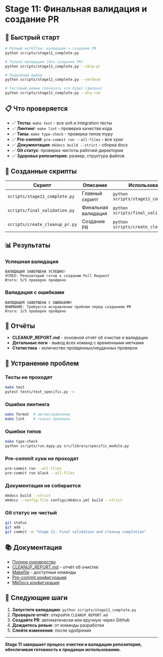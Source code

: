 # Stage 11: Финальная валидация и создание PR

## 🚀 Быстрый старт

```bash
# Полный workflow: валидация + создание PR
python scripts/stage11_complete.py

# Только валидация (без создания PR)
python scripts/stage11_complete.py --skip-pr

# Подробный вывод
python scripts/stage11_complete.py --verbose

# Тестовый режим (показать что будет сделано)
python scripts/stage11_complete.py --dry-run
```

## 📋 Что проверяется

- ✅ **Тесты**: `make test` - все unit и integration тесты
- ✅ **Линтинг**: `make lint` - проверка качества кода  
- ✅ **Типы**: `make type-check` - проверка типов mypy
- ✅ **Pre-commit**: `pre-commit run --all-files` - все хуки
- ✅ **Документация**: `mkdocs build --strict` - сборка docs
- ✅ **Git статус**: проверка чистоты рабочей директории
- ✅ **Здоровье репозитория**: размер, структура файлов

## 📁 Созданные скрипты

| Скрипт | Описание | Использование |
|--------|----------|---------------|
| `scripts/stage11_complete.py` | Главный скрипт | `python scripts/stage11_complete.py` |
| `scripts/final_validation.py` | Финальная валидация | `python scripts/final_validation.py` |
| `scripts/create_cleanup_pr.py` | Создание PR | `python scripts/create_cleanup_pr.py` |

## 📊 Результаты

### Успешная валидация
```
ВАЛИДАЦИЯ ЗАВЕРШЕНА УСПЕШНО!
УСПЕХ: Репозиторий готов к созданию Pull Request
Итого: 5/5 проверок пройдено
```

### Валидация с ошибками
```
ВАЛИДАЦИЯ ЗАВЕРШЕНА С ОШИБКАМИ!
ВНИМАНИЕ: Требуется исправление проблем перед созданием PR
Итого: 3/5 проверок пройдено
```

## 📄 Отчёты

- **CLEANUP_REPORT.md** - основной отчёт об очистке и валидации
- **Детальные логи** - вывод всех команд с временными метками
- **Статистика** - количество пройденных/неудачных проверок

## 🔧 Устранение проблем

### Тесты не проходят
```bash
make test
pytest tests/test_specific.py -v
```

### Ошибки линтинга
```bash
make format  # автоисправление
make lint    # только проверка
```

### Ошибки типов
```bash
make type-check
python scripts/run_mypy.py src/library/specific_module.py
```

### Pre-commit хуки не проходят
```bash
pre-commit run --all-files
pre-commit run black --all-files
```

### Документация не собирается
```bash
mkdocs build --strict
mkdocs --config-file configs/mkdocs.yml build --strict
```

### Git статус не чистый
```bash
git status
git add .
git commit -m "Stage 11: Final validation and cleanup completion"
```

## 📚 Документация

- [Полное руководство](docs/how-to/stage11-final-validation.md)
- [CLEANUP_REPORT.md](CLEANUP_REPORT.md) - отчёт об очистке
- [Makefile](Makefile) - доступные команды
- [Pre-commit конфигурация](.pre-commit-config.yaml)
- [MkDocs конфигурация](configs/mkdocs.yml)

## 🎯 Следующие шаги

1. **Запустите валидацию**: `python scripts/stage11_complete.py`
2. **Проверьте отчёт**: откройте `CLEANUP_REPORT.md`
3. **Создайте PR**: автоматически или вручную через GitHub
4. **Дождитесь ревью**: от команды разработки
5. **Слейте изменения**: после одобрения

---

**Stage 11 завершает процесс очистки и валидации репозитория, обеспечивая готовность к продакшн использованию.**
